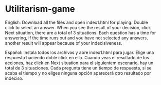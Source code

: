 # Utilitarism-game

English:
Download all the files and open index1.html for playing.
Double click to select an answer.
When you see the result of your decision, click Next situation, there are a total of 3 situations.
Each question has a time for answering, if the time runs out and you have not selected any answers, another result will appear because of your indecisiveness.

Español:
Instala todos los archivos y abre index1.html para jugar.
Elige una respuesta haciendo doble click en ella.
Cuando veas el resultado de tus acciones, haz click en Next situation para el siguientem escenario, hay un total de 3 situaciones.
Cada pregunta tiene un tiempo de respuesta, si se acaba el tiempo y no eliges ninguna opción aparecerá otro resultado por indeciso.
